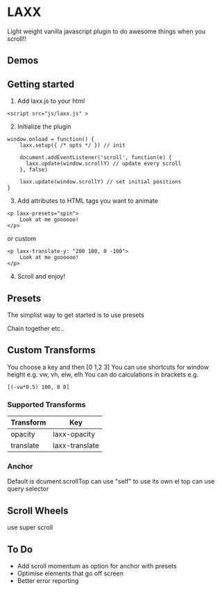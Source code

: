 # LAXX

Light weight vanilla javascript plugin to do awesome things when you scroll!!

## Demos


## Getting started

1) Add laxx.js to your html

```
<script src="js/laxx.js" >
```

2) Initialize the plugin 

```
window.onload = function() {
	laxx.setup({ /* opts */ }) // init
	  
	document.addEventListener('scroll', function(e) {
	  laxx.update(window.scrollY) // update every scroll
	}, false)

	laxx.update(window.scrollY) // set initial positions
}
```

3) Add attributes to HTML tags you want to animate 
```
<p laxx-presets="spin">
	Look at me goooooo!
</p>
```
or custom
```
<p laxx-translate-y: "200 100, 0 -100">
	Look at me goooooo!
</p>
```

4) Scroll and enjoy!

## Presets

The simplist way to get started is to use presets

Chain together etc..


## Custom Transforms

You choose a key and then [0 1,2 3]
You can use shortcuts for window height e.g.
vw, vh, elw, elh
You can do calculations in brackets e.g. 
```
[(-vw*0.5) 100, 0 0]
```

### Supported Transforms
| Transform     | Key           |
| ------------- | ------------- |
| opacity       | laxx-opacity  |
| translate     | laxx-translate |

### Anchor
Default is dcument.scrollTop
can use "self" to use its own el top
can use query selector 

## Scroll Wheels
use super scroll

## To Do
* Add scroll momentum as option for anchor with presets
* Optimise elements that go off screen
* Better error reporting
